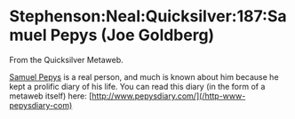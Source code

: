 
# Stephenson:Neal:Quicksilver:187:Samuel Pepys (Joe Goldberg)

From the Quicksilver Metaweb.

[Samuel Pepys](/samuel-pepys) is a real person, and much is known about him because he kept a prolific diary of his life. You can read this diary (in the form of a metaweb itself) here: [http://www.pepysdiary.com/](/http-www-pepysdiary-com)
